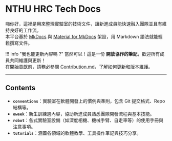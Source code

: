 # NTHU HRC Tech Docs

嗨你好，這裡是用來整理實驗室的技術文件，讓新進成員能快速融入團隊並且有維持良好的工作流。  
本平台基於 [MkDocs](https://www.mkdocs.org/) 與 [Material for MkDocs](https://squidfunk.github.io/mkdocs-material/) 架設，用 Markdown 語法就能輕鬆撰寫文件。

!!! info "我也能更新內容嗎 ?"
    當然可以！這是一份 **開放協作的筆記**，歡迎所有成員共同維護與更新！  
    在開始貢獻前，請務必參閱 [Contribution.md](https://hrc-pme.github.io/hrc-tech-docs/contribution/)，了解如何更新和版本維護。

---

## Contents

- **`conventions`**：實驗室在軟體開發上的慣例與準則，包含 Git 提交格式、Repo 結構等。
- **`oweek`**：新生訓練週內容，協助新進成員熟悉團隊開發流程與基本技能。
- **`robot`**：各式實驗室設備（如深度相機、機械手臂、自走車等）的使用手冊與注意事項。
- **`tutorials`**：涵蓋各領域的軟體教學、工具操作筆記與技巧分享。
